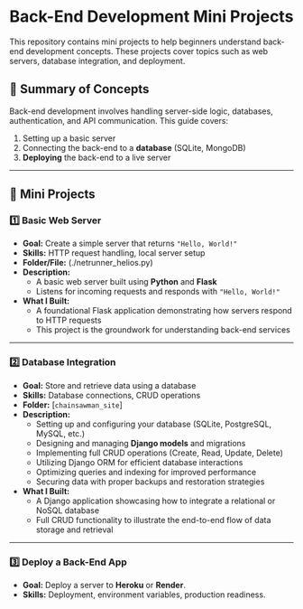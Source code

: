 # Back-End Development Mini Projects

This repository contains mini projects to help beginners understand back-end development concepts. These projects cover topics such as web servers, database integration, and deployment.

## 📝 Summary of Concepts

Back-end development involves handling server-side logic, databases, authentication, and API communication. This guide covers:

1. Setting up a basic server
2. Connecting the back-end to a **database** (SQLite, MongoDB)
3. **Deploying** the back-end to a live server

---

## 📌 Mini Projects

### 1️⃣ **Basic Web Server**
- **Goal:** Create a simple server that returns `"Hello, World!"`  
- **Skills:** HTTP request handling, local server setup  
- **Folder/File:** (./netrunner_helios.py)  
- **Description:**  
  - A basic web server built using **Python** and **Flask**  
  - Listens for incoming requests and responds with `"Hello, World!"`  
- **What I Built:**  
  - A foundational Flask application demonstrating how servers respond to HTTP requests  
  - This project is the groundwork for understanding back-end services

---

### 2️⃣ **Database Integration**
- **Goal:** Store and retrieve data using a database  
- **Skills:** Database connections, CRUD operations  
- **Folder:** [`chainsawman_site`]
- **Description:**  
  - Setting up and configuring your database (SQLite, PostgreSQL, MySQL, etc.)  
  - Designing and managing **Django models** and migrations  
  - Implementing full CRUD operations (Create, Read, Update, Delete)  
  - Utilizing Django ORM for efficient database interactions  
  - Optimizing queries and indexing for improved performance  
  - Securing data with proper backups and restoration strategies  
- **What I Built:**  
  - A Django application showcasing how to integrate a relational or NoSQL database  
  - Full CRUD functionality to illustrate the end-to-end flow of data storage and retrieval

---

### **3️⃣ Deploy a Back-End App**
- **Goal:** Deploy a server to **Heroku** or **Render**.
- **Skills:** Deployment, environment variables, production readiness.
